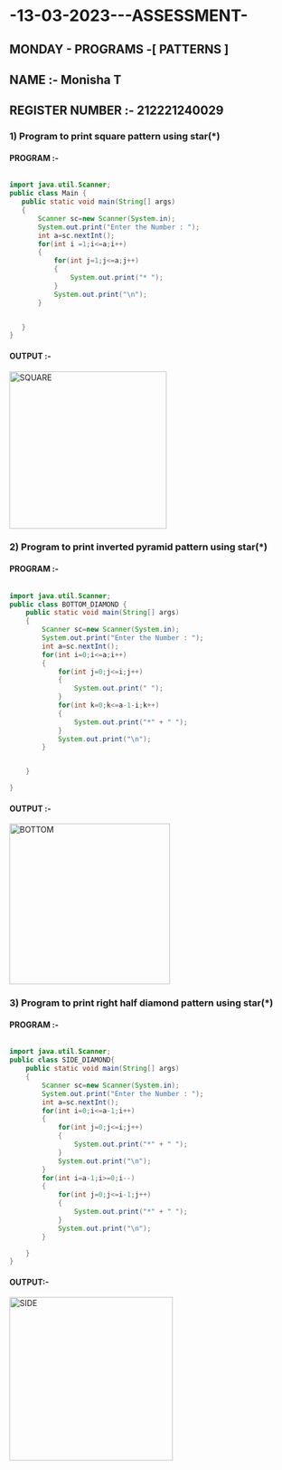 # -13-03-2023---ASSESSMENT-
## MONDAY - PROGRAMS -[ PATTERNS ] 

## NAME :- Monisha T
## REGISTER NUMBER :- 212221240029

### 1) Program to print square pattern using star(*)

#### PROGRAM :-

```java

import java.util.Scanner;
public class Main {
   public static void main(String[] args)
   {
       Scanner sc=new Scanner(System.in);
       System.out.print("Enter the Number : ");
       int a=sc.nextInt();
       for(int i =1;i<=a;i++)
       {
           for(int j=1;j<=a;j++)
           {
               System.out.print("* ");
           }
           System.out.print("\n");
       }


   }
}

```
#### OUTPUT :-

<img width="278" alt="SQUARE" src="https://user-images.githubusercontent.com/93427240/224884703-dae7074b-6a3c-4e70-917f-fe08dab8ded4.png">

### 2) Program to print inverted pyramid pattern using star(*) 

#### PROGRAM :-

```java 

import java.util.Scanner;
public class BOTTOM_DIAMOND {
    public static void main(String[] args)
    {
        Scanner sc=new Scanner(System.in);
        System.out.print("Enter the Number : ");
        int a=sc.nextInt();
        for(int i=0;i<=a;i++)
        {
            for(int j=0;j<=i;j++)
            {
                System.out.print(" ");
            }
            for(int k=0;k<=a-1-i;k++)
            {
                System.out.print("*" + " ");
            }
            System.out.print("\n");
        }


    }

}

```

#### OUTPUT :-

<img width="284" alt="BOTTOM" src="https://user-images.githubusercontent.com/93427240/224885255-8f3f5f90-3cd2-4b70-8cef-2b0ddec5065f.png">

### 3) Program to print right half diamond pattern using star(*) 

#### PROGRAM :-

```java

import java.util.Scanner;
public class SIDE_DIAMOND{
    public static void main(String[] args)
    {
        Scanner sc=new Scanner(System.in);
        System.out.print("Enter the Number : ");
        int a=sc.nextInt();
        for(int i=0;i<=a-1;i++)
        {
            for(int j=0;j<=i;j++)
            {
                System.out.print("*" + " ");
            }
            System.out.print("\n");
        }
        for(int i=a-1;i>=0;i--)
        {
            for(int j=0;j<=i-1;j++)
            {
                System.out.print("*" + " ");
            }
            System.out.print("\n");
        }

    }
}

```

#### OUTPUT:-

<img width="289" alt="SIDE" src="https://user-images.githubusercontent.com/93427240/224885428-2f7ace09-6f0e-4c5d-88ee-b5d9e7397a6c.png">



